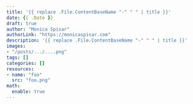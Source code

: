 ```yaml
---
title: '{{ replace .File.ContentBaseName "-" " " | title }}'
date: {{ .Date }}
draft: true
author: "Monica Spisar"
authorLink: "https://monicaspisar.com"
description: '{{ replace .File.ContentBaseName "-" " " | title }}'
images: 
- "/posts/.../....png"
tags: []
categories: []
resources:
- name: "foo"
  src: "foo.png"
math:
  enable: true
---
```


